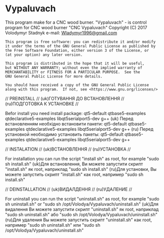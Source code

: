 # Vypaluvach
This program make for a CNC wood burner.
    "Vypaluvach" - is control program for CNC wood burner "CNC Vypaluvach" 
    Copyright (C) 2017 Volodymyr Stadnyk
    e-mail: Wladymyr1996@gmail.com

    This program is free software: you can redistribute it and/or modify
    it under the terms of the GNU General Public License as published by
    the Free Software Foundation, either version 3 of the License, or
    (at your option) any later version.

    This program is distributed in the hope that it will be useful,
    but WITHOUT ANY WARRANTY; without even the implied warranty of
    MERCHANTABILITY or FITNESS FOR A PARTICULAR PURPOSE.  See the
    GNU General Public License for more details.

    You should have received a copy of the GNU General Public License
    along with this program.  If not, see <https://www.gnu.org/licenses/>

// PREINSTALL // (uk)ГОТУВАННЯ ДО ВСТАНОВЛЕННЯ // (ru)ПОДГОТОВКА К УСТАНОВКЕ //

Befor install you need install package: qt5-default qtbase5-examples qtdeclarative5-examples libqt5serialport5-dev g++
(uk) Перед встановленням необхідно встановити пакети: qt5-default qtbase5-examples qtdeclarative5-examples libqt5serialport5-dev g++
(ru) Перед установкой необходимо установить пакеты: qt5-default qtbase5-examples qtdeclarative5-examples libqt5serialport5-dev g++

// INSTALATION // (uk)ВСТАНОВЛЕННЯ // (ru)УСТАНОВКА //

For installation you can run the script "install sh" as root, for example "sudo sh install.sh"
(uk)Для встановлення, Ви можете запустити скрипт "install.sh" як root, наприклад "sudo sh install.sh"
(ru)Для установки, Вы можете запустить скрипт "install.sh" как root, например "sudo sh install.sh"

// DEINSTALLATION // (uk)ВИДАЛДЕННЯ // (ru)УДАЛЕНИЕ //

For uninstall you can run the script "uninstall.sh" as root, for example "sudo sh uninstall.sh" or "sudo sh /opt/Volodya/Vypaluvach/uninstall.sh"
(uk)Для видалення Ви можете запустити скрипт "uninstall.sh" як root, наприклад "sudo sh uninstall.sh" або "sudo sh /opt/Volodya/Vypaluvach/uninstall.sh"
(ru)Для удаления Вы можете запустить скрипт "uninstall.sh" как root, например  "sudo sh uninstall.sh" или "sudo sh /opt/Volodya/Vypaluvach/uninstall.sh"
